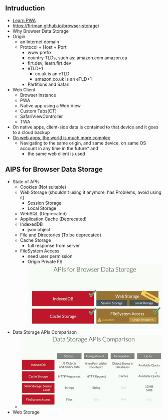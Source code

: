 ## Intruduction
  - [Learn PWA](https://web.dev/learn/pwa/)
  - https://firtman.github.io/browser-storage/
  - Why Browser Data Storage
  - Origin
    - an Internet domain
    - Protocol + Host + Port
      - www prefix
      - country TLDs, such as: amazon.com amazon.ca
      - firt.dev, learn.firt.dev
      - eTLD+1
        - co.uk is an eTLD
        - amazon.co.uk is an eTLD+1
      - Partitions and Safari
  - Web Client
    - Browser instance
    - PWA
    - Native app using a Web View
    - Custom Tabs(CT)
    - SafariViewController
    - TWA
  - On native apps, client-side data is contained to that device and it goes to a cloud backup
  - [On web apps, the world is much more complex](https://youtu.be/nkt5Vz7yIw8?feature=shared)
    - Navigating to the same origin, and same device, on same OS account in any time in the future* and
      - the same web client is used
## AIPS for Browser Data Storage
  - State of APIs
    - Cookies (Not suitable)
    - Web Storage (shouldn't using it anymore, has Problems, avoid using it)
      - Session Storage
      - Local Storage
    - WebSQL (Deprecated)
    - Application Cache (Deprecated)
    - IndexedDB 
      - json object
    - File and Directories (To be deprecated)
    - Cache Storage
      - full response from server
    - FileSystem Access
      - need user permission
      - Origin Private FS
      ![APIs for Browser Data Storage](storage.png)
  - Data Storage APIs Comparison
    - ![Data Storage APIs Comparison](<storageCoomparisoon.png>)
  - Web Storage
